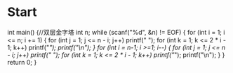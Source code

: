 # Start
int main()
{//双层金字塔
	int n;
	while (scanf("%d", &n) != EOF)
	{
		for (int i = 1; i <= n; i += 1)
		{
			for (int j = 1; j <= n - i; j++)
				printf(" ");
			for (int k = 1; k <= 2 * i - 1; k++)
				printf("*");
			printf("\n");
		}
		for (int i = n-1; i >=1; i--)
		{
			for (int j = 1; j <= n - i; j++)
				printf(" ");
			for (int k = 1; k <= 2 * i - 1; k++)
				printf("*");
			printf("\n");
		}
	}
	return 0;
}
